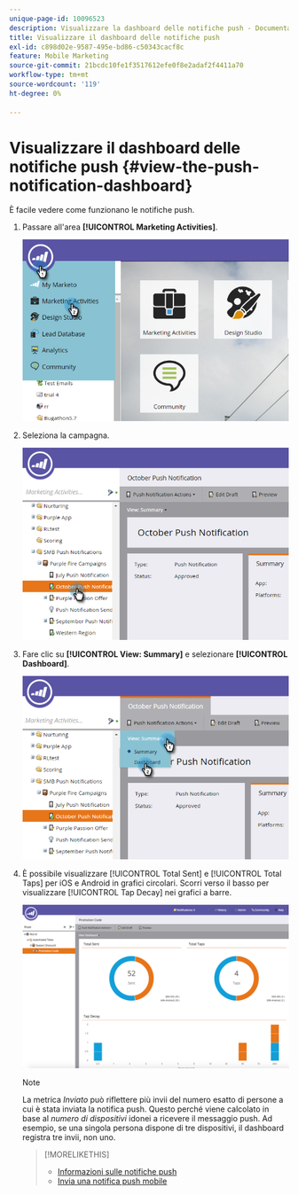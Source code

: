 ```yaml
---
unique-page-id: 10096523
description: Visualizzare la dashboard delle notifiche push - Documentazione di Marketo - Documentazione del prodotto
title: Visualizzare il dashboard delle notifiche push
exl-id: c898d02e-9587-495e-bd86-c50343cacf8c
feature: Mobile Marketing
source-git-commit: 21bcdc10fe1f3517612efe0f8e2adaf2f4411a70
workflow-type: tm+mt
source-wordcount: '119'
ht-degree: 0%

---
```


# Visualizzare il dashboard delle notifiche push {#view-the-push-notification-dashboard}

È facile vedere come funzionano le notifiche push.

1. Passare all&#39;area **[!UICONTROL Marketing Activities]**.

   ![](assets/image2015-12-11-12-3a57-3a48.png)

1. Seleziona la campagna.

   ![](assets/image2015-12-11-13-3a1-3a56.png)

1. Fare clic su **[!UICONTROL View: Summary]** e selezionare **[!UICONTROL Dashboard]**.

   ![](assets/image2015-12-11-13-3a4-3a23.png)

1. È possibile visualizzare [!UICONTROL Total Sent] e [!UICONTROL Total Taps] per iOS e Android in grafici circolari. Scorri verso il basso per visualizzare [!UICONTROL Tap Decay] nei grafici a barre.

   ![](assets/image2015-12-15-15-3a23-3a47.png)

   >[!NOTE]
   >
   >La metrica _Inviato_ può riflettere più invii del numero esatto di persone a cui è stata inviata la notifica push. Questo perché viene calcolato in base al _numero di dispositivi_ idonei a ricevere il messaggio push. Ad esempio, se una singola persona dispone di tre dispositivi, il dashboard registra tre invii, non uno.

   >[!MORELIKETHIS]
   >
   >* [Informazioni sulle notifiche push](/help/marketo/product-docs/mobile-marketing/push-notifications/understanding-push-notifications.md)
   >* [Invia una notifica push mobile](/help/marketo/product-docs/mobile-marketing/push-notifications/send-a-mobile-push-notification.md)
